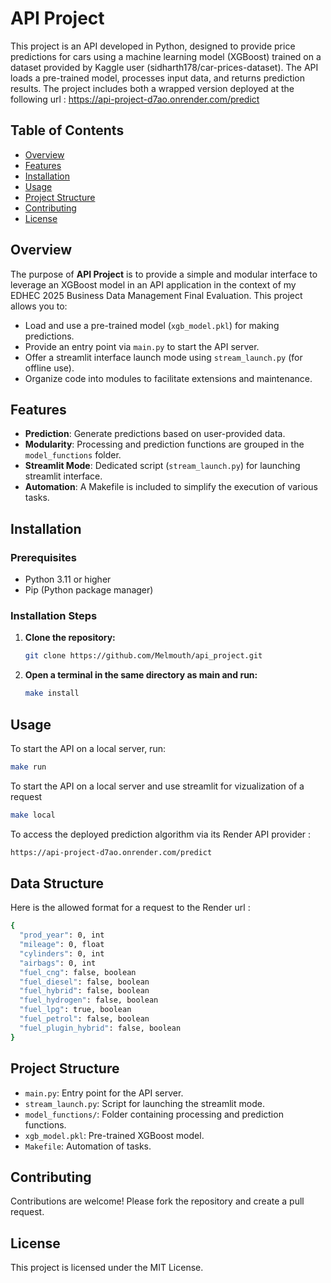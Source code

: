# API Project

This project is an API developed in Python, designed to provide price predictions for cars using a machine learning model (XGBoost) trained on a dataset provided by Kaggle user (sidharth178/car-prices-dataset). The API loads a pre-trained model, processes input data, and returns prediction results. The project includes both a wrapped version deployed at the following url : <https://api-project-d7ao.onrender.com/predict>

## Table of Contents

- [Overview](#overview)
- [Features](#features)
- [Installation](#installation)
- [Usage](#usage)
- [Project Structure](#project-structure)
- [Contributing](#contributing)
- [License](#license)

## Overview

The purpose of **API Project** is to provide a simple and modular interface to leverage an XGBoost model in an API application in the context of my EDHEC 2025 Business Data Management Final Evaluation. This project allows you to:

- Load and use a pre-trained model (`xgb_model.pkl`) for making predictions.
- Provide an entry point via `main.py` to start the API server.
- Offer a streamlit interface launch mode using `stream_launch.py` (for offline use).
- Organize code into modules to facilitate extensions and maintenance.

## Features

- **Prediction**: Generate predictions based on user-provided data.
- **Modularity**: Processing and prediction functions are grouped in the `model_functions` folder.
- **Streamlit Mode**: Dedicated script (`stream_launch.py`) for launching streamlit interface.
- **Automation**: A Makefile is included to simplify the execution of various tasks.

## Installation

### Prerequisites

- Python 3.11 or higher
- Pip (Python package manager)

### Installation Steps

1. **Clone the repository:**
    ```bash
    git clone https://github.com/Melmouth/api_project.git
    ```

2. **Open a terminal in the same directory as main and run:**
    ```bash 
    make install
    ```

## Usage

To start the API on a local server, run:
```bash
make run
```
To start the API on a local server and use streamlit for vizualization of a request

```bash
make local
```
To access the deployed prediction algorithm via its Render API provider :
```bash
https://api-project-d7ao.onrender.com/predict
```
## Data Structure

Here is the allowed format for a request to the Render url :
```bash
{
  "prod_year": 0, int
  "mileage": 0, float
  "cylinders": 0, int
  "airbags": 0, int
  "fuel_cng": false, boolean
  "fuel_diesel": false, boolean
  "fuel_hybrid": false, boolean
  "fuel_hydrogen": false, boolean
  "fuel_lpg": true, boolean
  "fuel_petrol": false, boolean
  "fuel_plugin_hybrid": false, boolean
}
```


## Project Structure

- `main.py`: Entry point for the API server.
- `stream_launch.py`: Script for launching the streamlit mode.
- `model_functions/`: Folder containing processing and prediction functions.
- `xgb_model.pkl`: Pre-trained XGBoost model.
- `Makefile`: Automation of tasks.

## Contributing

Contributions are welcome! Please fork the repository and create a pull request.

## License

This project is licensed under the MIT License.